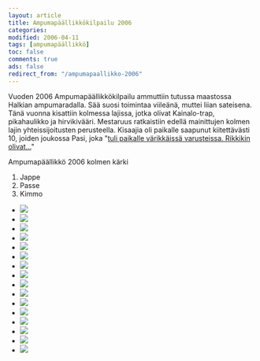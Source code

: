 ```yaml
--- 
layout: article 
title: Ampumapäällikkökilpailu 2006 
categories: 
modified: 2006-04-11 
tags: [ampumapäällikkö]
toc: false 
comments: true 
ads: false 
redirect_from: "/ampumapaallikko-2006" 
--- 
```


Vuoden 2006 Ampumapäällikkökilpailu ammuttiin tutussa maastossa Halkian
ampumaradalla. Sää suosi toimintaa viileänä, muttei liian sateisena.
Tänä vuonna kisattiin kolmessa lajissa, jotka olivat Kainalo-trap,
pikahaulikko ja hirvikivääri. Mestaruus ratkaistiin edellä mainittujen
kolmen lajin yhteissijoitusten perusteella. Kisaajia oli paikalle
saapunut kiitettävästi 10, joiden joukossa Pasi, joka "[tuli paikalle
värikkäissä varusteissa. Rikkikin
olivat...](uutisia-joita-yha-odotetaan)"

Ampumapäällikkö 2006 kolmen kärki

1.  Jappe
2.  Passe
3.  Kimmo

<div class="image-gallery">

-   [![](/Media/Default/ImageGalleries/ampumapaallikko-2006/Thumbnails/luokittelematonampumapaallikko2006_01b.jpg)](/Media/Default/ImageGalleries/ampumapaallikko-2006/luokittelematonampumapaallikko2006_01b.jpg)
-   [![](/Media/Default/ImageGalleries/ampumapaallikko-2006/Thumbnails/luokittelematonampumapaallikko2006_02b.jpg)](/Media/Default/ImageGalleries/ampumapaallikko-2006/luokittelematonampumapaallikko2006_02b.jpg)
-   [![](/Media/Default/ImageGalleries/ampumapaallikko-2006/Thumbnails/luokittelematonampumapaallikko2006_03b.jpg)](/Media/Default/ImageGalleries/ampumapaallikko-2006/luokittelematonampumapaallikko2006_03b.jpg)
-   [![](/Media/Default/ImageGalleries/ampumapaallikko-2006/Thumbnails/luokittelematonampumapaallikko2006_04b.jpg)](/Media/Default/ImageGalleries/ampumapaallikko-2006/luokittelematonampumapaallikko2006_04b.jpg)
-   [![](/Media/Default/ImageGalleries/ampumapaallikko-2006/Thumbnails/luokittelematonampumapaallikko2006_05b.jpg)](/Media/Default/ImageGalleries/ampumapaallikko-2006/luokittelematonampumapaallikko2006_05b.jpg)
-   [![](/Media/Default/ImageGalleries/ampumapaallikko-2006/Thumbnails/luokittelematonampumapaallikko2006_06b.jpg)](/Media/Default/ImageGalleries/ampumapaallikko-2006/luokittelematonampumapaallikko2006_06b.jpg)
-   [![](/Media/Default/ImageGalleries/ampumapaallikko-2006/Thumbnails/luokittelematonampumapaallikko2006_07b.jpg)](/Media/Default/ImageGalleries/ampumapaallikko-2006/luokittelematonampumapaallikko2006_07b.jpg)
-   [![](/Media/Default/ImageGalleries/ampumapaallikko-2006/Thumbnails/luokittelematonampumapaallikko2006_08b.jpg)](/Media/Default/ImageGalleries/ampumapaallikko-2006/luokittelematonampumapaallikko2006_08b.jpg)
-   [![](/Media/Default/ImageGalleries/ampumapaallikko-2006/Thumbnails/luokittelematonampumapaallikko2006_09b.jpg)](/Media/Default/ImageGalleries/ampumapaallikko-2006/luokittelematonampumapaallikko2006_09b.jpg)
-   [![](/Media/Default/ImageGalleries/ampumapaallikko-2006/Thumbnails/luokittelematonampumapaallikko2006_10b.jpg)](/Media/Default/ImageGalleries/ampumapaallikko-2006/luokittelematonampumapaallikko2006_10b.jpg)
-   [![](/Media/Default/ImageGalleries/ampumapaallikko-2006/Thumbnails/luokittelematonampumapaallikko2006_11b.jpg)](/Media/Default/ImageGalleries/ampumapaallikko-2006/luokittelematonampumapaallikko2006_11b.jpg)
-   [![](/Media/Default/ImageGalleries/ampumapaallikko-2006/Thumbnails/luokittelematonampumapaallikko2006_12b.jpg)](/Media/Default/ImageGalleries/ampumapaallikko-2006/luokittelematonampumapaallikko2006_12b.jpg)
-   [![](/Media/Default/ImageGalleries/ampumapaallikko-2006/Thumbnails/luokittelematonampumapaallikko2006_13b.jpg)](/Media/Default/ImageGalleries/ampumapaallikko-2006/luokittelematonampumapaallikko2006_13b.jpg)
-   [![](/Media/Default/ImageGalleries/ampumapaallikko-2006/Thumbnails/luokittelematonampumapaallikko2006_14b.jpg)](/Media/Default/ImageGalleries/ampumapaallikko-2006/luokittelematonampumapaallikko2006_14b.jpg)
-   [![](/Media/Default/ImageGalleries/ampumapaallikko-2006/Thumbnails/luokittelematonampumapaallikko2006_15b.jpg)](/Media/Default/ImageGalleries/ampumapaallikko-2006/luokittelematonampumapaallikko2006_15b.jpg)
-   [![](/Media/Default/ImageGalleries/ampumapaallikko-2006/Thumbnails/luokittelematonampumapaallikko2006_16b.jpg)](/Media/Default/ImageGalleries/ampumapaallikko-2006/luokittelematonampumapaallikko2006_16b.jpg)

</div>
